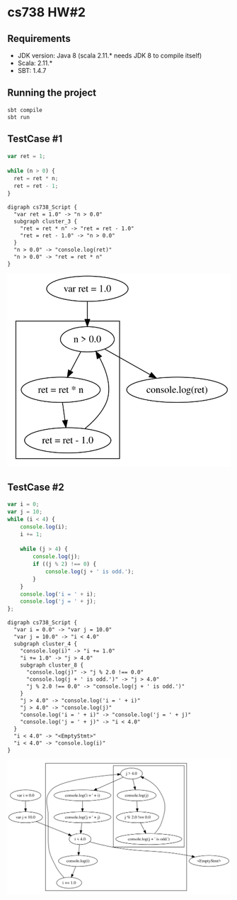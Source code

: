 # cs738 HW#2

## Requirements 

- JDK version: Java 8 (scala 2.11.* needs JDK 8 to compile itself)
- Scala: 2.11.*
- SBT: 1.4.7


## Running the project

```
sbt compile
sbt run
```

## TestCase #1
```javascript
var ret = 1;

while (n > 0) {
  ret = ret * n;
  ret = ret - 1;
}
```

```
digraph cs738_Script {
  "var ret = 1.0" -> "n > 0.0"
  subgraph cluster_3 {
    "ret = ret * n" -> "ret = ret - 1.0"
    "ret = ret - 1.0" -> "n > 0.0"
  }
  "n > 0.0" -> "console.log(ret)"
  "n > 0.0" -> "ret = ret * n"
}
```


![simple.js](./simple-js.svg)


## TestCase #2
```javascript
var i = 0;
var j = 10; 
while (i < 4) {
	console.log(i);
	i += 1;

	while (j > 4) {
		console.log(j); 
		if ((j % 2) !== 0) { 
			console.log(j + ' is odd.');
		}
	}
	console.log('i = ' + i);
	console.log('j = ' + j);
};
```


```
digraph cs738_Script {
  "var i = 0.0" -> "var j = 10.0"
  "var j = 10.0" -> "i < 4.0"
  subgraph cluster_4 {
    "console.log(i)" -> "i += 1.0"
    "i += 1.0" -> "j > 4.0"
    subgraph cluster_8 {
      "console.log(j)" -> "j % 2.0 !== 0.0"
      "console.log(j + ' is odd.')" -> "j > 4.0"
      "j % 2.0 !== 0.0" -> "console.log(j + ' is odd.')"
    }
    "j > 4.0" -> "console.log('i = ' + i)"
    "j > 4.0" -> "console.log(j)"
    "console.log('i = ' + i)" -> "console.log('j = ' + j)"
    "console.log('j = ' + j)" -> "i < 4.0"
  }
  "i < 4.0" -> "<EmptyStmt>"
  "i < 4.0" -> "console.log(i)"
}
```


![while.js](./while-js.svg)


